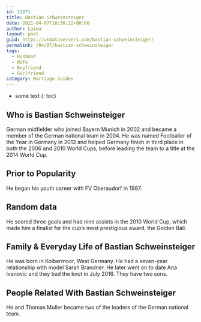 ```yaml
---
id: 11871
title: Bastian Schweinsteiger
date: 2021-04-07T10:36:22+00:00
author: Laima
layout: post
guid: https://ukdataservers.com/bastian-schweinsteiger/
permalink: /04/07/bastian-schweinsteiger
tags:
  - Husband
  - Wife
  - Boyfriend
  - Girlfriend
category: Marriage Guides
---
```


* some text
{: toc}


## Who is Bastian Schweinsteiger
                  
                  
                  
German midfielder who joined Bayern Munich in 2002 and became a member of the German national team in 2004. He was named Footballer of the Year in Germany in 2013 and helped Germany finish in third place in both the 2006 and 2010 World Cups, before leading the team to a title at the 2014 World Cup.
                  
              
            
              
            
                
                
                
## Prior to Popularity
                  
                  
                  
He began his youth career with FV Oberaudorf in 1987.
                  
              
            
              
            
                
                
                
## Random data
                  
                  
                  
He scored three goals and had nine assists in the 2010 World Cup, which made him a finalist for the cup&#8217;s most prestigious award, the Golden Ball.
                  
              
            
              
            
                
                
                
## Family & Everyday Life of Bastian Schweinsteiger
                  
                  
                  
He was born in Kolbermoor, West Germany. He had a seven-year relationship with model Sarah Brandner. He later went on to date Ana Ivanovic and they tied the knot in July 2016. They have two sons. 
                  
              
            
              
            
                
                
                
## People Related With Bastian Schweinsteiger
                  
                  
                  
He and Thomas Muller became two of the leaders of the German national team.
                  
              
            
              
            
                
              
            
              
              
            
            
              
            
          
          
          